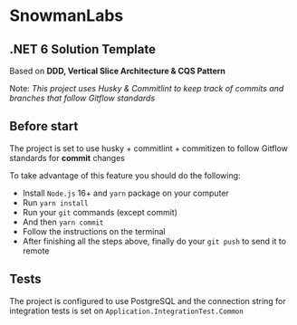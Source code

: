 # SnowmanLabs

## .NET 6 Solution Template

Based on **DDD, Vertical Slice Architecture & CQS Pattern**

Note: *This project uses Husky & Commitlint to keep track of commits and branches that follow Gitflow standards*

## Before start

The project is set to use husky + commitlint + commitizen to follow Gitflow standards for **commit** changes

To take advantage of this feature you should do the following:

- Install `Node.js` 16+ and `yarn` package on your computer 
- Run `yarn install`
- Run your `git` commands (except commit)
- And then `yarn commit`
- Follow the instructions on the terminal
- After finishing all the steps above, finally do your `git push` to send it to remote

## Tests

The project is configured to use PostgreSQL and the connection string for integration tests is set on `Application.IntegrationTest.Common`
